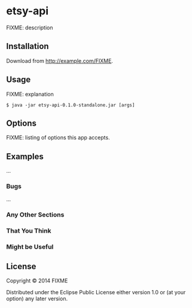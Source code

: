 # etsy-api

FIXME: description

## Installation

Download from http://example.com/FIXME.

## Usage

FIXME: explanation

    $ java -jar etsy-api-0.1.0-standalone.jar [args]

## Options

FIXME: listing of options this app accepts.

## Examples

...

### Bugs

...

### Any Other Sections
### That You Think
### Might be Useful

## License

Copyright © 2014 FIXME

Distributed under the Eclipse Public License either version 1.0 or (at
your option) any later version.
